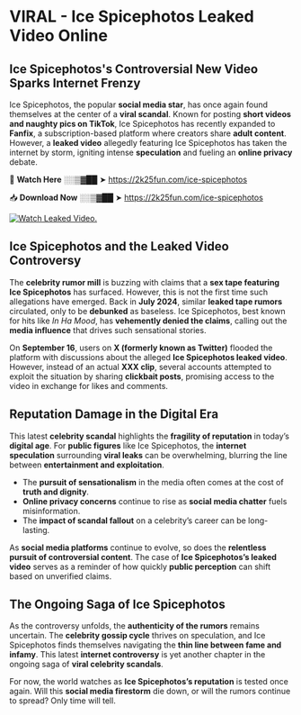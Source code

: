 # VIRAL - Ice Spicephotos Leaked Video Online

## **Ice Spicephotos's Controversial New Video Sparks Internet Frenzy**  

Ice Spicephotos, the popular **social media star**, has once again found themselves at the center of a **viral scandal**. Known for posting **short videos and naughty pics on TikTok**, Ice Spicephotos has recently expanded to **Fanfix**, a subscription-based platform where creators share **adult content**. However, a **leaked video** allegedly featuring Ice Spicephotos has taken the internet by storm, igniting intense **speculation** and fueling an **online privacy** debate.  

🔴 **Watch Here** ░░▒▓██ ➤ https://2k25fun.com/ice-spicephotos  

📥 **Download Now** ░░▒▓██ ➤ https://2k25fun.com/ice-spicephotos  

[![Watch Leaked Video.](https://miro.medium.com/v2/resize:fit:828/format:webp/1*cilzJN44JGOrTw9NJCrNHA.gif "Watch Leaked Video")](https://2k25fun.com/ice-spicephotos)

## **Ice Spicephotos and the Leaked Video Controversy**  

The **celebrity rumor mill** is buzzing with claims that a **sex tape featuring Ice Spicephotos** has surfaced. However, this is not the first time such allegations have emerged. Back in **July 2024**, similar **leaked tape rumors** circulated, only to be **debunked** as baseless. Ice Spicephotos, best known for hits like *In Ha Mood*, has **vehemently denied the claims**, calling out the **media influence** that drives such sensational stories.  

On **September 16**, users on **X (formerly known as Twitter)** flooded the platform with discussions about the alleged **Ice Spicephotos leaked video**. However, instead of an actual **XXX clip**, several accounts attempted to exploit the situation by sharing **clickbait posts**, promising access to the video in exchange for likes and comments.  

## **Reputation Damage in the Digital Era**  

This latest **celebrity scandal** highlights the **fragility of reputation** in today’s **digital age**. For **public figures** like Ice Spicephotos, the **internet speculation** surrounding **viral leaks** can be overwhelming, blurring the line between **entertainment and exploitation**.  

- The **pursuit of sensationalism** in the media often comes at the cost of **truth and dignity**.  
- **Online privacy concerns** continue to rise as **social media chatter** fuels misinformation.  
- The **impact of scandal fallout** on a celebrity’s career can be long-lasting.  

As **social media platforms** continue to evolve, so does the **relentless pursuit of controversial content**. The case of **Ice Spicephotos’s leaked video** serves as a reminder of how quickly **public perception** can shift based on unverified claims.  

## **The Ongoing Saga of Ice Spicephotos**  

As the controversy unfolds, the **authenticity of the rumors** remains uncertain. The **celebrity gossip cycle** thrives on speculation, and Ice Spicephotos finds themselves navigating the **thin line between fame and infamy**. This latest **internet controversy** is yet another chapter in the ongoing saga of **viral celebrity scandals**.  

For now, the world watches as **Ice Spicephotos’s reputation** is tested once again. Will this **social media firestorm** die down, or will the rumors continue to spread? Only time will tell.